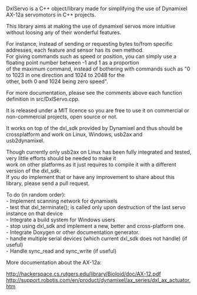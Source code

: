 DxlServo is a C++ object/library made for simplifying the use of Dynamixel AX-12a servomotors in C++ projects.  

This library aims at making the use of dynamixel servos more intuitive without loosing any of their wonderful features.  

For instance, instead of sending or requesting bytes to/from specific addresses, each feature and sensor has its own method.  
For giving commands such as speed or position, you can simply use a floating point number between -1 and 1 as a proportion  
of the maximum command, instead of bothering with commands such as "0 to 1023 in one direction and 1024 to 2048 for the  
other, both 0 and 1024 being zero speed".  

For more documentation, please see the comments above each function definition in src/DxlServo.cpp.  

It is released under a MIT licence so you are free to use it on commercial or non-commercial projects, open source or not.  

It works on top of the dxl_sdk provided by Dynamixel and thus should be crossplatform and work on Linux, Windows, usb2ax and  
usb2dynamixel.  

Though currently only usb2ax on Linux has been fully integrated and tested, very little efforts should be needed to make it  
work on other platforms as it just requires to compile it with a different version of the dxl_sdk.  
If you do implement that or have any improvement to share about this library, please send a pull request.  

To do (in random order):  
	- Implement scanning network for dynamixels  
	- test that dxl_terminate(); is called only upon destruction of the last servo instance on that device  
        - Integrate a build system for Windows users  
	- stop using dxl_sdk and implement a new, better and cross-platform one.  
        - Integrate Doxygen or other documentation generator.  
	- handle multiple serial devices (which current dxl_sdk does not handle) (if useful)  
	- Handle sync_read and sync_write (if useful)  

More documentation about the AX-12a:  

http://hackerspace.cs.rutgers.edu/library/Bioloid/doc/AX-12.pdf  
http://support.robotis.com/en/product/dynamixel/ax_series/dxl_ax_actuator.htm  

